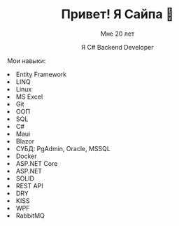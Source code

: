 <!-- README.md -->
<div>
<div align="center">
  <h1>Привет! Я Сайпа 👋</h1>
  <p>Мне 20 лет</p>
  <p>Я C# Backend Developer</p>
  </div>
  <p>Мои навыки:</p>
  <ui>
    <li>Entity Framework</li>
     <li>LINQ</li>
     <li>Linux</li>
     <li>MS Excel</li> 
     <li>Git</li>
     <li>ООП</li>
     <li>SQL</li>
     <li>C#</li>
     <li>Maui</li>
     <li>Blazor</li>
     <li>СУБД: PgAdmin, Oracle, MSSQL</li>
     <li>Docker</li>
     <li>ASP.NET Core </li>
     <li>ASP.NET</li>
     <li>SOLID</li>
     <li>REST API</li> 
     <li>DRY</li>
     <li>KISS</li>
     <li>WPF</li>
     <li>RabbitMQ</li>
</li>

  </ui>
</div>
